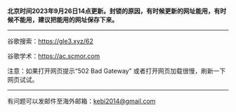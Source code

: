 **北京时间2023年9月26日14点更新。封锁的原因，有时候更新的网址能用，有时候不能用，建议把能用的网址保存下来。** 

***

谷歌搜索：https://gle3.xyz/62

谷歌学术：https://ac.scmor.com

注意：如果打开网页提示“502 Bad Gateway” 或者打开网页加载很慢，刷新一下网页试试。

***

有问题可以发邮件至海外邮箱：kebi2014@gmail.com